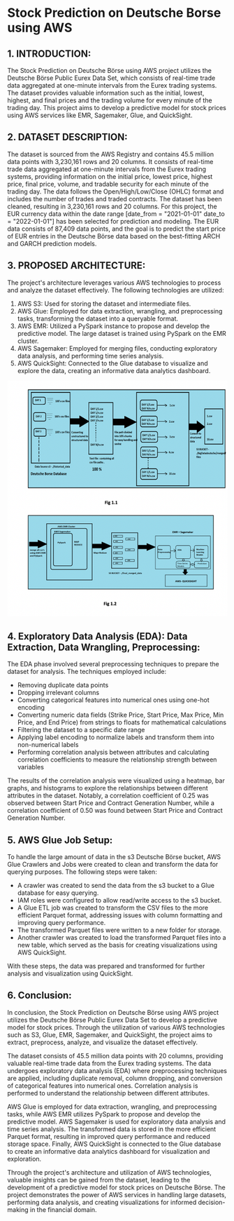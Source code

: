 # Stock Prediction on Deutsche Borse using AWS

## 1. INTRODUCTION:
The Stock Prediction on Deutsche Börse using AWS project utilizes the Deutsche Börse Public Eurex Data Set, which consists of real-time trade data aggregated at one-minute intervals from the Eurex trading systems. The dataset provides valuable information such as the initial, lowest, highest, and final prices and the trading volume for every minute of the trading day. This project aims to develop a predictive model for stock prices using AWS services like EMR, Sagemaker, Glue, and QuickSight. 


## 2. DATASET DESCRIPTION:
The dataset is sourced from the AWS Registry and contains 45.5 million data points with 3,230,161 rows and 20 columns. It consists of real-time trade data aggregated at one-minute intervals from the Eurex trading systems, providing information on the initial price, lowest price, highest price, final price, volume, and tradable security for each minute of the trading day. The data follows the Open/High/Low/Close (OHLC) format and includes the number of trades and traded contracts. The dataset has been cleaned, resulting in 3,230,161 rows and 20 columns. For this project, the EUR currency data within the date range [date_from = "2021-01-01" date_to = "2022-01-01"] has been selected for prediction and modeling. The EUR data consists of 87,409 data points, and the goal is to predict the start price of EUR entries in the Deutsche Börse data based on the best-fitting ARCH and GARCH prediction models.

## 3. PROPOSED ARCHITECTURE: 

The project's architecture leverages various AWS technologies to process and analyze the dataset effectively. The following technologies are utilized:

1. AWS S3: Used for storing the dataset and intermediate files.
2. AWS Glue: Employed for data extraction, wrangling, and preprocessing tasks, transforming the dataset into a queryable format.
3. AWS EMR: Utilized a PySpark instance to propose and develop the predictive model. The large dataset is trained using PySpark on the EMR cluster.
4. AWS Sagemaker: Employed for merging files, conducting exploratory data analysis, and performing time series analysis.
5. AWS QuickSight: Connected to the Glue database to visualize and explore the data, creating an informative data analytics dashboard.


![architecture](/pic.png)

## 4. Exploratory Data Analysis (EDA): Data Extraction, Data Wrangling, Preprocessing:

The EDA phase involved several preprocessing techniques to prepare the dataset for analysis. The techniques employed include:

- Removing duplicate data points
- Dropping irrelevant columns
- Converting categorical features into numerical ones using one-hot encoding
- Converting numeric data fields (Strike Price, Start Price, Max Price, Min Price, and End Price) from strings to floats for mathematical calculations
- Filtering the dataset to a specific date range
- Applying label encoding to normalize labels and transform them into non-numerical labels
- Performing correlation analysis between attributes and calculating correlation coefficients to measure the relationship strength between variables

The results of the correlation analysis were visualized using a heatmap, bar graphs, and histograms to explore the relationships between different attributes in the dataset. Notably, a correlation coefficient of 0.25 was observed between Start Price and Contract Generation Number, while a correlation coefficient of 0.50 was found between Start Price and Contract Generation Number.


## 5. AWS Glue Job Setup:

To handle the large amount of data in the s3 Deutsche Börse bucket, AWS Glue Crawlers and Jobs were created to clean and transform the data for querying purposes. The following steps were taken:

- A crawler was created to send the data from the s3 bucket to a Glue database for easy querying.
- IAM roles were configured to allow read/write access to the s3 bucket.
- A Glue ETL job was created to transform the CSV files to the more efficient Parquet format, addressing issues with column formatting and improving query performance.
- The transformed Parquet files were written to a new folder for storage.
- Another crawler was created to load the transformed Parquet files into a new table, which served as the basis for creating visualizations using AWS QuickSight.

With these steps, the data was prepared and transformed for further analysis and visualization using QuickSight.
 
## 6. Conclusion:

In conclusion, the Stock Prediction on Deutsche Börse using AWS project utilizes the Deutsche Börse Public Eurex Data Set to develop a predictive model for stock prices. Through the utilization of various AWS technologies such as S3, Glue, EMR, Sagemaker, and QuickSight, the project aims to extract, preprocess, analyze, and visualize the dataset effectively.

The dataset consists of 45.5 million data points with 20 columns, providing valuable real-time trade data from the Eurex trading systems. The data undergoes exploratory data analysis (EDA) where preprocessing techniques are applied, including duplicate removal, column dropping, and conversion of categorical features into numerical ones. Correlation analysis is performed to understand the relationship between different attributes.

AWS Glue is employed for data extraction, wrangling, and preprocessing tasks, while AWS EMR utilizes PySpark to propose and develop the predictive model. AWS Sagemaker is used for exploratory data analysis and time series analysis. The transformed data is stored in the more efficient Parquet format, resulting in improved query performance and reduced storage space. Finally, AWS QuickSight is connected to the Glue database to create an informative data analytics dashboard for visualization and exploration.

Through the project's architecture and utilization of AWS technologies, valuable insights can be gained from the dataset, leading to the development of a predictive model for stock prices on Deutsche Börse. The project demonstrates the power of AWS services in handling large datasets, performing data analysis, and creating visualizations for informed decision-making in the financial domain.
